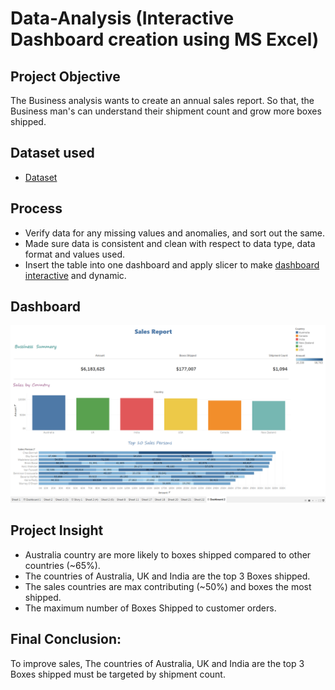 # Data-Analysis (Interactive Dashboard creation using MS Excel)
## **Project Objective**
The Business analysis wants to create an annual sales report. So that, the Business man's can understand their shipment count and grow more boxes shipped.

## **Dataset used**
- <a href="https://github.com/Jakeer071/Data---Analysis---Dashboard/blob/main/Boxes%20Shipments.xlsx">Dataset</a>

## **Process**
- Verify data for any missing values and anomalies, and sort out the same.
- Made sure data is consistent and clean with respect to data type, data format and values used.
- Insert the table into one dashboard and apply slicer to make <a href="https://github.com/Jakeer071/Data---Analysis---Dashboard/blob/main/Dashboard.png">dashboard interactive</a> and dynamic.

## **Dashboard**
![Alt text of the image](https://github.com/Jakeer071/Data---Analysis---Dashboard/blob/main/Dashboard.png)

## **Project Insight**
- Australia country are more likely to boxes shipped compared to other countries (~65%).
- The countries of Australia, UK and India are the top 3 Boxes shipped.
- The sales countries are max contributing (~50%) and boxes the most shipped.
- The maximum number of Boxes Shipped to customer orders.

## **Final Conclusion:**
To improve sales, The countries of Australia, UK and India are the top 3 Boxes shipped must be targeted by shipment count.
